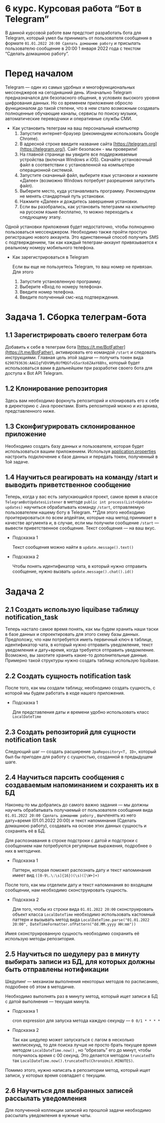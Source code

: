 # 6 курс. Курсовая работа “Бот в Telegram”

В данной курсовой работе вам предстоит разработать бота для Telegram, который умел бы принимать от пользователя сообщения в формате `01.01.2022 20:00 Сделать домашнюю работу` и присылать пользователю сообщение в 20:00 1 января 2022 года с текстом “Сделать домашнюю работу”. 

# Перед началом

Telegram — один из самых удобных и многофункциональных мессенджеров на сегодняшний день. Изначально Telegram предназначался для безопасного общения, в условиях высокого уровня шифрования данных. Но со временем приложение обросло функционалом до такой степени, что в нем стало возможным создавать полноценные обучающие каналы, сервисы по поиску музыки, автоматические переводчики и оперативные службы СМИ.

- Как установить телеграм на ваш персональный компьютер
    1. Запустите интернет-браузер (рекомендуем использовать Google Chrome).
    2. В адресной строке введите название сайта [https://telegram.org](https://telegram.org/). Сайт безопасен - мы проверили!
    3. На главной странице вы увидите все поддерживаемые устройства (включая Windows и iOS). Скачайте установочный файл в соответствии с установленной на компьютере операционной системой.
    4. Запустите скачанный файл, выберите язык установки и нажмите «Далее» (возможно Windows потребует разрешения запустить файл).
    5. Выберите место, куда устанавливать программу. Рекомендуем не менять стандартный путь установки.
    6. Нажмите «Далее» и дождитесь завершения установки.
    7. Если вы разобрались, как установить телеграмм на компьютер на русском языке бесплатно, то можно переходить к следующему этапу.

Одной установки приложения будет недостаточно, чтобы полноценно пользоваться мессенджером. Необходимо также пройти простую регистрацию нового аккаунта. Это единственный способ получить SMS с подтверждением, так как каждый телеграм-аккаунт привязывается к реальному номеру мобильного телефона.

- Как зарегистрироваться в Telegram
    
    Если вы еще не пользуетесь Telegram, то ваш номер не привязан. Для этого 
    
    1. Запустите установленную программу.
    2. Выберите «Вход по номеру телефона».
    3. Введите номер телефона.
    4. Введите полученный смс-код подтверждения.

# Задача 1. Сборка телеграм-бота

## 1.1 Зарегистрировать своего телеграм бота

Добавить к себе в телеграм бота [https://t.me/BotFather](https://t.me/BotFather), активировать его командой `/start` и следовать инструкциями. Главная цель этой задачи — получить токен вида `6290793636:AAGIqfVDV9My8UfMQGfvG5arXo8ZAaY6Bhs`, который будет использоваться вами в дальнейшем при разработке своего бота для доступа к Bot API Telegram. 

## 1.2 Клонирование репозитория

Здесь вам необходимо форкнуть репозиторий и клонировать его к себе в директорию с Java проектами. Взять репозиторий можно и из архива, представленного ниже.

## 1.3 Сконфигурировать склонированное приложение

Необходимо создать базу данных и пользователя, которая будет использоваться вашим приложением. Используя [application.properties](http://application.properties) настроить подключение к базе данных и передать токен, полученный в 1ой задаче. 

## 1.4 Научиться реагировать на команду /start и выводить приветственное сообщение

Теперь, когда у вас есть запускающийся проект, самое время в классе `TelegramBotUpdatesListener` в методе `public int process(List<Update> updates)` научиться обрабатывать команду `/start`, отправляемую пользователем нашему боту в Telegram. **Для этого необходимо проитерироваться по всем апдейтам, которые наш метод принимает в качестве аргумента и, в случае, если мы получили сообщение `/start` — вывести приветственное сообщение. Текст сообщения — на ваш вкус.

- Подсказка 1
    
    Текст сообщения можно найти в `update.message().text()`
    
- Подсказка 2
    
    Чтобы понять идентификатор чата, в который нужно отправить сообщение, нужно вызвать `update.message().chat().id()`
    

# Задача 2

## 2.1 Создать использую liquibase таблицу notification_task

Теперь настало самое время понять, как мы будем хранить наши таски в базе данных и спроектировать для этого схему базы данных. Предположу, что нам потребуется иметь первичный ключ в таблице, идентификатор чата, в который нужно отправить уведомление, текст уведомления и дату+время, когда требуется отправить уведомление. Возможно, вы захотите хранить какие-то дополнительные данные. Примерно такой структуры нужно создать таблицу использую liquibase. 

## 2.2 Создать сущность notification task

После того, как мы создали таблицу, необходимо создать сущность, с которой мы будем работать в коде нашего приложения. 

- Подсказка 1
    
    Для представления даты и времени удобно использовать класс `LocalDateTime`
    

## 2.3 Создать репозиторий для сущности notification task

Следующий шаг — создать расширение `JpaRepository<T, ID>`, который был бы пригоден для работу с сущностью, созданной в предыдущем шаге. 

## 2.4 Научиться парсить сообщения с создаваемым напоминанием и сохранять их в БД

Наконец-то мы добрались до самого важно задания — мы должны научить обрабатывать получаемый от пользователя сообщения вида `01.01.2022 20:00 Сделать домашнюю работу` , вычленять из него дату+время (01.01.2022 20:00) и текст напоминания (Сделать домашнюю работу), создавать на основе этих данных сущность и сохранять её в БД.

Для распознавания в строке подстроки с датой и подстроки с сообщением нам потребуются регулярные выражения, подробнее о них в методичке.

- Подсказка 1
    
    Паттерн, которая поможет распознать дату и текст напоминания имеет вид `([0-9\.\:\s]{16})(\s)([\W+]+)`
    

После того, как мы отделили дату и текст напоминания во входящем сообщении, нам необходимо сконструировать сущность.

- Подсказка 2
    
    Для того, чтобы из строки вида `01.01.2022 20:00` сконструировать объект класса `LocalDateTime` необходимо использовать кастомный паттерн и вызывать метод вида `LocalDateTime.parse("01.01.2022 20:00", DateTimeFormatter.ofPattern("dd.MM.yyyy HH:mm"))`
    

Имея сконструированную сущность необходимо сохранить её использую методы репозитория.

## 2.5 Научиться по шедулеру раз в минуту выбирать записи из БД, для которых должны быть отправлены нотификации

Шедулинг — механизм выполнения некоторых методов по расписанию, подробнее об этом в методичке.

Необходимо выполнять раз в минуту метод, который ищет записи в БД с датой выполнения — текущая минута.

- Подсказка 1
    
    cron expression для запуска метода каждую секунду —  `0 0/1 * * * *`
    
- Подсказка 2
    
    Так как шедулер может запускаться с лагом в несколько миллисекунд, то для поиска лучше не просто брать текущее время методом `LocalDateTime.now()` , но “обрезать” его до минут, чтобы получилось время с 00 секунд. Это делается методом `truncatedTo` так `LocalDateTime.now().truncatedTo(ChronoUnit.MINUTES)`.
    

Помимо этого, нужно написать в репозитории метод, который ищет записи, у которых время совпадает с текущим.

## 2.6 Научиться для выбранных записей рассылать уведомления

Для полученной коллекции записей из прошлой задачи необходимо рассылать уведомления в нужные чаты.

